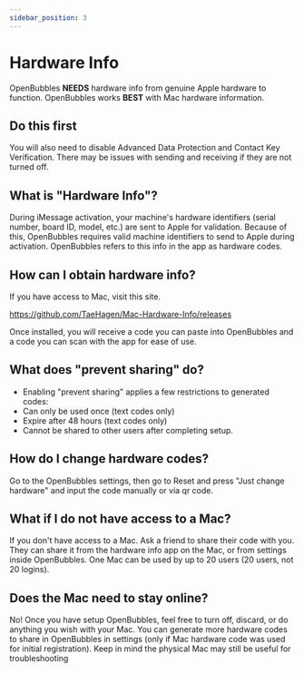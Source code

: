 ```yaml
---
sidebar_position: 3
---
```

# Hardware Info
OpenBubbles **NEEDS** hardware info from genuine Apple hardware to function. OpenBubbles works **BEST** with Mac hardware information.

## Do this first
You will also need to disable Advanced Data Protection and Contact Key Verification. There may be issues with sending and receiving if they are not turned off.

## What is "Hardware Info"?
During iMessage activation, your machine's hardware identifiers (serial number, board ID, model, etc.) are sent to Apple for validation. 
Because of this, OpenBubbles requires valid machine identifiers to send to Apple during activation. OpenBubbles refers to this info in the app as hardware codes.

## How can I obtain hardware info?
If you have access to Mac, visit this site.

https://github.com/TaeHagen/Mac-Hardware-Info/releases

Once installed, you will receive a code you can paste into OpenBubbles and a code you can scan with the app for ease of use.

## What does "prevent sharing" do?

* Enabling "prevent sharing" applies a few restrictions to generated codes:
* Can only be used once (text codes only)
* Expire after 48 hours (text codes only)
* Cannot be shared to other users after completing setup.

## How do I change hardware codes?
Go to the OpenBubbles settings, then go to Reset and press "Just change hardware" and input the code manually or via qr code.

## What if I do not have access to a Mac?

If you don't have access to a Mac. 
Ask a friend to share their code with you. 
They can share it from the hardware info app on the Mac, or from settings inside OpenBubbles. 
One Mac can be used by up to 20 users (20 users, not 20 logins).

## Does the Mac need to stay online?&#x20;

No! Once you have setup OpenBubbles, feel free to turn off, discard, or do anything you wish with your Mac.
You can generate more hardware codes to share in OpenBubbles in settings (only if Mac hardware code was used for initial registration).
Keep in mind the physical Mac may still be useful for troubleshooting


